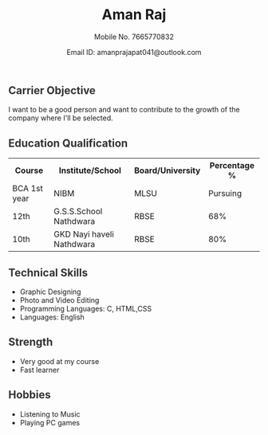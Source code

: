 <!DOCTYPE html>
<html>
<body>
    <header>
        <h1>Aman Raj</h1>
        <p>Mobile No. 7665770832</p>
        <p>Email ID: amanprajapat041@outlook.com</p>
    </header>
    <div class="container">
        <div class="section">
            <h2 style="color: #333;">Carrier Objective</h2>
            <p>I want to be a good person and want to contribute to the growth of the company where I'll be selected.</p>
        </div>
        <div class="section">
            <h2 style="color: #333;">Education Qualification</h2>
            <table>
                <tr>
                    <th>Course</th>
                    <th>Institute/School</th>
                    <th>Board/University</th>
                    <th>Percentage %</th>
                </tr>
                <tr>
                    <td>BCA 1st year</td>
                    <td>NIBM</td>
                    <td>MLSU</td>
                    <td>Pursuing</td>
                </tr>
                <tr>
                    <td>12th</td>
                    <td>G.S.S.School Nathdwara</td>
                    <td>RBSE</td>
                    <td>68%</td>
                </tr>
                <tr>
                    <td>10th</td>
                    <td>GKD Nayi haveli Nathdwara</td>
                    <td>RBSE</td>
                    <td>80%</td>
                </tr>
            </table>
        </div>
        <div class="section">
            <h2 style="color: #333;">Technical Skills</h2>
            <ul>
                <li>Graphic Designing</li>
                <li>Photo and Video Editing</li>
                <li>Programming Languages: C, HTML,CSS</li>
                <li>Languages: English</li>
            </ul>
        </div>
        <div class="section">
            <h2 style="color: #333;">Strength</h2>
            <ul class="strength-list">
                <li>Very good at my course</li>
                <li>Fast learner</li>
            </ul>
        </div>
        <div class="section">
            <h2 style="color: #333;">Hobbies</h2>
            <ul>
                <li>Listening to Music</li>
                <li>Playing PC games</li>
            </ul>
        </div>
    </div>
</body>
</html>
